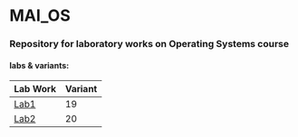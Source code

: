 # MAI_OS

### Repository for laboratory works on Operating Systems course


#### labs & variants:
|Lab Work|Variant|
|-|--------|
|[Lab1](/lab_1/)|19|
|[Lab2](/lab_2/)|20| 
